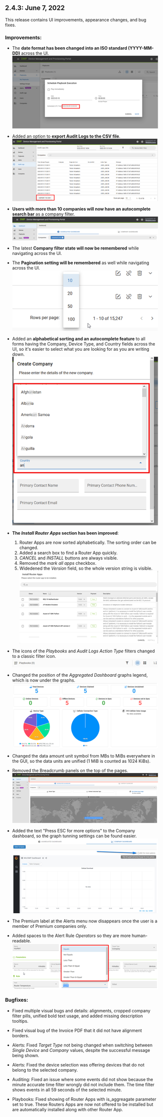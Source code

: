 ## 2.4.3: June 7, 2022

This release contains UI improvements, appearance changes, and bug fixes.

### Improvements:

* The **date format has been changed into an ISO standard (YYYY-MM-DD)** across the UI.
![Date Format](/images/release-notes/date-format.png "Date Format")

*  Added an option to **export Audit Logs to the CSV file**.
 ![Auditing CSV Export](/images/release-notes/auditing-csv-export.png "Auditing CSV Export") 

* **Users with more than 10 companies will now have an autocomplete search bar** as a company filter.
![Company Filter](/images/release-notes/company-filter.png "Company Filter")

* The latest **Company filter state will now be remembered** while navigating across the UI.

* The **Pagination setting will be remembered** as well while navigating across the UI.
![Pagination Remember](/images/release-notes/pagination-remember.png "Pagination Remember")

* Added an **alphabetical sorting and an autocomplete feature** to all forms having the Company, Device Type, and Country fields across the UI, so it's easier to select what you are looking for as you are writing down.
![Company Search](/images/release-notes/company-autocomplete.png "Company Search")

* **The *Install Router Apps* section has been improved**:

  1. Router Apps are now sorted alphabetically. The sorting order can be changed.
  2. Added a search box to find a Router App quickly.
  3. *CANCEL* and *INSTALL* buttons are always visible.
  4. Removed the *mark all apps* checkbox.
  5. Widedened the *Version* field, so the whole version string is visible.
![Router Apps Search](/images/release-notes/router-apps-search.png "Router Apps Search")

* The icons of the *Playbooks* and *Audit Logs Action Type* filters changed to a classic filter icon.
![Classic Filter Icon](/images/release-notes/picture-11.png "Classic Filter Icon") 

* Changed the position of the *Aggregated Dashboard* graphs legend, which is now under the graphs.
![Graph Legend](/images/release-notes/graph-legend.png "Graph Legend") 

* Changed the data amount unit symbol from MBs to MiBs everywhere in the GUI, so the data units are unified (1 MiB is counted as 1024 KiBs).

* Removed the Breadcrumb panels on the top of the pages.
![Panel Removal](/images/release-notes/panel-removal.png "Panel Removal") 

* Added the text "Press ESC for more options" to the Company dashboard, so the graph tunning settings can be found easier.
![Escape Options](/images/release-notes/escape-options.png "Escape Options") 

*  The Premium label at the Alerts menu now disappears once the user is a member of Premium companies only.

* Added spaces to the Alert Rule *Operators* so they are more human-readable.
![Escape Options](/images/release-notes/rule-operator.png "Rule Operator") 


### Bugfixes:
 
* Fixed multiple visual bugs and details: alignments, cropped company filter pills, unified bold text usage, and added missing description tooltips.

* Fixed visual bug of the Invoice PDF that it did not have alignment borders. 

* Alerts: Fixed *Target Type* not being changed when switching between *Single Device* and *Company* values, despite the successful message being shown.

* Alerts: Fixed the device selection was offering devices that do not belong to the selected company.
  
* Auditing: Fixed an issue where some events did not show because the minute accurate time filter wrongly did not include them. The time filter shows events in all 59 seconds of the selected minute.

* Playbooks: Fixed showing of Router Apps with is_aggreagate parameter set to true. These Routers Apps are now not offered to be installed but are automatically installed along with other Router App.
